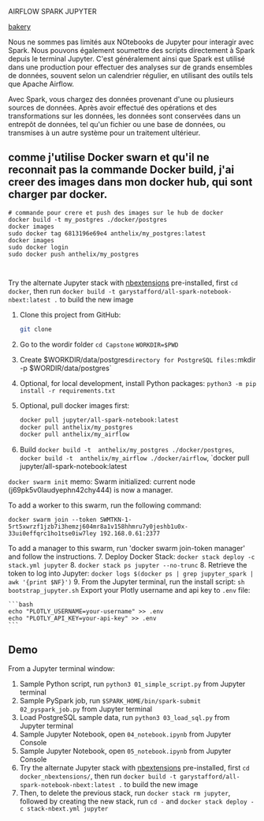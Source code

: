 AIRFLOW SPARK JUPYTER 


[bakery](https://towardsdatascience.com/getting-started-with-data-analytics-using-jupyter-notebooks-pyspark-and-docker-57c1aaab2408)


Nous ne sommes pas limités aux NOtebooks de Jupyter pour interagir avec Spark. 
Nous pouvons également soumettre des scripts directement à Spark depuis le terminal 
Jupyter. 
C'est généralement ainsi que Spark est utilisé dans une production pour 
effectuer des analyses sur de grands ensembles de données, souvent selon un 
calendrier régulier, en utilisant des outils tels que Apache Airflow. 

Avec Spark, vous chargez des données provenant d'une ou plusieurs sources de données. Après 
avoir effectué des opérations et des transformations sur les données, les données 
sont conservées dans un entrepôt de données, tel qu'un fichier ou une base de données, 
ou transmises à un autre système pour un traitement ultérieur.
## comme j'utilise Docker swarn et qu'il ne reconnait pas la commande Docker build, j'ai creer des images dans mon docker hub, qui sont charger par docker. 

```
# commande pour crere et push des images sur le hub de docker
docker build -t my_postgres ./docker/postgres
docker images
sudo docker tag 6813196e69e4 anthelix/my_postgres:latest
docker images
sudo docker login
sudo docker push anthelix/my_postgres



```

Try the alternate Jupyter stack with [nbextensions](https://jupyter-contrib-nbextensions.readthedocs.io/en/latest/install.html) pre-installed, first `cd docker`, then run `docker build -t garystafford/all-spark-notebook-nbext:latest .` to build the new image

1. Clone this project from GitHub:

    ```bash
    git clone 
    ```

2. Go to the wordir folder
    `cd Capstone`
    `WORKDIR=$PWD`

3. Create $WORKDIR/data/postgres` directory for PostgreSQL files: `mkdir -p $WORDIR/data/postgres`
4. Optional, for local development, install Python packages: `python3 -m pip install -r requirements.txt`
5. Optional, pull docker images first:

    ```bash
    docker pull jupyter/all-spark-notebook:latest
    docker pull anthelix/my_postgres
    docker pull anthelix/my_airflow

    ```
6. Build `docker build -t  anthelix/my_postgres ./docker/postgres`, `docker build -t  anthelix/my_airflow ./docker/airflow`, `docker pull jupyter/all-spark-notebook:latest

`docker swarm init`
memo: 
Swarm initialized: current node (j69pk5v0laudyephn42chy444) is now a manager.

To add a worker to this swarm, run the following command:

    docker swarm join --token SWMTKN-1-5rt5xwrzf1jzb7i3hemzj604mr8a1v158hhmru7y0jeshb1u0x-33ui0effqrc1ho1tse0iw7ley 192.168.0.61:2377

To add a manager to this swarm, run 'docker swarm join-token manager' and follow the instructions.
7. Deploy Docker Stack: `docker stack deploy -c stack.yml jupyter`
8. `docker stack ps jupyter --no-trunc`
8. Retrieve the token to log into Jupyter: `docker logs $(docker ps | grep jupyter_spark | awk '{print $NF}')`
9. From the Jupyter terminal, run the install script: `sh bootstrap_jupyter.sh`
Export your Plotly username and api key to `.env` file:

    ```bash
    echo "PLOTLY_USERNAME=your-username" >> .env
    echo "PLOTLY_API_KEY=your-api-key" >> .env
    ```

## Demo

From a Jupyter terminal window:

1. Sample Python script, run `python3 01_simple_script.py` from Jupyter terminal
2. Sample PySpark job, run `$SPARK_HOME/bin/spark-submit 02_pyspark_job.py` from Jupyter terminal
3. Load PostgreSQL sample data, run `python3 03_load_sql.py` from Jupyter terminal
4. Sample Jupyter Notebook, open `04_notebook.ipynb` from Jupyter Console
5. Sample Jupyter Notebook, open `05_notebook.ipynb` from Jupyter Console
6. Try the alternate Jupyter stack with [nbextensions](https://jupyter-contrib-nbextensions.readthedocs.io/en/latest/install.html) pre-installed, first `cd docker_nbextensions/`, then run `docker build -t garystafford/all-spark-notebook-nbext:latest .` to build the new image
7. Then, to delete the previous stack, run `docker stack rm jupyter`, followed by creating the new stack, run `cd -` and `docker stack deploy -c stack-nbext.yml jupyter`